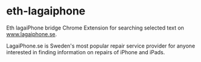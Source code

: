 # eth-lagaiphone
Eth lagaiPhone bridge 
Chrome Extension for searching selected text on www.lagaiphone.se.

LagaiPhone.se is Sweden's most popular repair service provider for anyone interested in finding information on repairs of iPhone and iPads.
